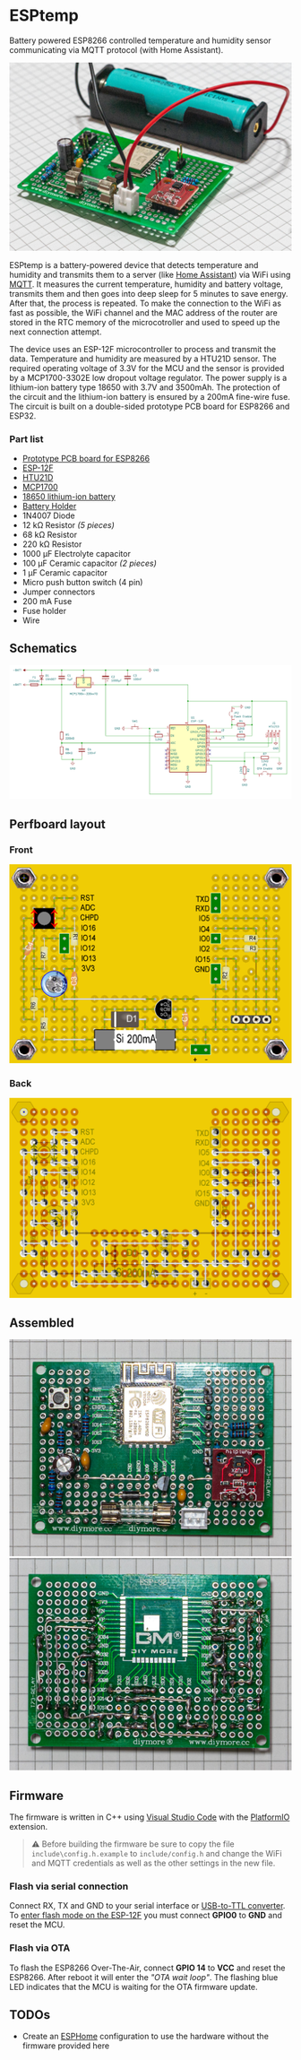 # ESPtemp

Battery powered ESP8266 controlled temperature and humidity sensor communicating via MQTT protocol (with Home Assistant).

![ESPTemp v1.0](doc/esptemp.jpg)

ESPtemp is a battery-powered device that detects temperature and humidity and transmits them to a server (like [Home Assistant](https://www.home-assistant.io/)) via WiFi using [MQTT](https://mqtt.org/). It measures the current temperature, humidity and battery voltage, transmits them and then goes into deep sleep for 5 minutes to save energy. After that, the process is repeated. To make the connection to the WiFi as fast as possible, the WiFi channel and the MAC address of the router are stored in the RTC memory of the microcotroller and used to speed up the next connection attempt.

The device uses an ESP-12F microcontroller to process and transmit the data. Temperature and humidity are measured by a HTU21D sensor. The required operating voltage of 3.3V for the MCU and the sensor is provided by a MCP1700-3302E low dropout voltage regulator. The power supply is a lithium-ion battery type 18650 with 3.7V and 3500mAh. The protection of the circuit and the lithium-ion battery is ensured by a 200mA fine-wire fuse. The circuit is built on a double-sided prototype PCB board for ESP8266 and ESP32.

### Part list

- [Prototype PCB board for ESP8266](https://aliexpress.com/item/32841008259.html)
- [ESP-12F](https://aliexpress.com/item/1005003766943788.html)
- [HTU21D](https://aliexpress.com/item/1005003761577887.html)
- [MCP1700](https://aliexpress.com/item/1005001608339185.html)
- [18650 lithium-ion battery](https://aliexpress.com/item/1005005313027198.html)
- [Battery Holder](https://aliexpress.com/item/1005005254487864.html)
- 1N4007 Diode
- 12 kΩ Resistor *(5 pieces)*
- 68 kΩ Resistor
- 220 kΩ Resistor
- 1000 µF Electrolyte capacitor
- 100 µF Ceramic capacitor *(2 pieces)*
- 1 µF Ceramic capacitor
- Micro push button switch (4 pin)
- Jumper connectors
- 200 mA Fuse
- Fuse holder
- Wire

## Schematics

![Schematics](doc/schematics.png)

## Perfboard layout

### Front

![Perfboard front](doc/lochraster_front.png)

### Back

![Perfboard back](doc/lochraster_back.png)

## Assembled

![Perfboard back](doc/front.jpg)
![Perfboard back](doc/back.jpg)

## Firmware

The firmware is written in C++ using [Visual Studio Code](https://code.visualstudio.com/) with the [PlatformIO](https://platformio.org/) extension.

> ⚠️ Before building the firmware be sure to copy the file `include\config.h.example` to `include/config.h` and change the WiFi and MQTT credentials as well as the other settings in the new file.

### Flash via serial connection

Connect RX, TX and GND to your serial interface or [USB-to-TTL converter](https://aliexpress.com/item/32531899568.html). To [enter flash mode on the ESP-12F](https://lukelogbook.tech/2018/02/08/flash-code-to-esp8266-esp-12-module-step-by-step-guide/) you must connect **GPIO0** to **GND** and reset the MCU.

### Flash via OTA

To flash the ESP8266 Over-The-Air, connect **GPIO 14** to **VCC** and reset the ESP8266. After reboot it will enter the *"OTA wait loop"*. The flashing blue LED indicates that the MCU is waiting for the OTA firmware update.

## TODOs

- Create an [ESPHome](https://esphome.io/) configuration to use the hardware without the firmware provided here
